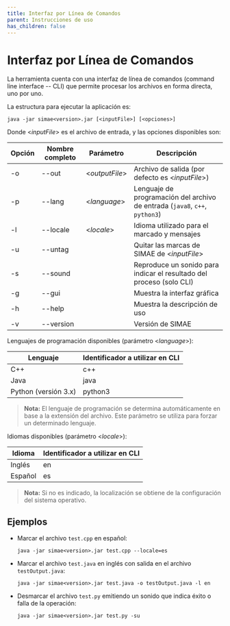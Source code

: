```yaml
---
title: Interfaz por Línea de Comandos
parent: Instrucciones de uso
has_children: false
---
```


# Interfaz por Línea de Comandos

La herramienta cuenta con una interfaz de línea de comandos (command line interface -- CLI) que permite procesar los archivos en forma directa, uno por uno.

La estructura para ejecutar la aplicación es:

```
java -jar simae<version>.jar [<inputFile>] [<opciones>]
```

Donde \<_inputFile_\> es el archivo de entrada, y las opciones disponibles son:

|Opción | Nombre completo |Parámetro|Descripción|
|---|---|---|---|
|  -o | \-\-out | <_outputFile_> |  Archivo de salida (por defecto es <_inputFile_>) |
|  -p | \-\-lang | <_language_>  |  Lenguaje de programación del archivo de entrada (`java8`, `c++`, `python3`) |
|  -l | \-\-locale | <_locale_>  |  Idioma utilizado para el marcado y mensajes |
|  -u | \-\-untag |           |  Quitar las marcas de SIMAE de <_inputFile_> |
|  -s | \-\-sound  |          |  Reproduce un sonido para indicar el resultado del proceso (solo CLI) |
|  -g | \-\-gui   |           |  Muestra la interfaz gráfica |
|  -h | \-\-help   |          |  Muestra la descripción de uso |
|  -v | \-\-version |         |  Versión de SIMAE |

Lenguajes de programación disponibles (parámetro <_language_\>):

|Lenguaje|Identificador a utilizar en CLI|
|---|---|
|C++|c++|
|Java|java|
|Python (versión 3.x)|python3|

> **Nota:** El lenguaje de programación se determina automáticamente en base a la extensión del archivo. Este parámetro se utiliza para forzar un determinado lenguaje.

Idiomas disponibles (parámetro <_locale_\>):

|Idioma|Identificador a utilizar en CLI|
|---|---|
|Inglés|en|
|Español|es|

> **Nota:** Si no es indicado, la localización se obtiene de la configuración del sistema operativo.


## Ejemplos

* Marcar el archivo `test.cpp` en español:
  ```
  java -jar simae<version>.jar test.cpp --locale=es
  ```

* Marcar el archivo `test.java` en inglés con salida en el archivo `testOutput.java`:
  ```
  java -jar simae<version>.jar test.java -o testOutput.java -l en
  ```

* Desmarcar el archivo `test.py` emitiendo un sonido que indica éxito o falla de la operación:
  ```
  java -jar simae<version>.jar test.py -su
  ```

